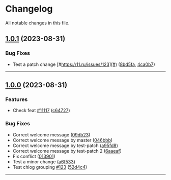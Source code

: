 <!--- BEGIN HEADER -->
# Changelog

All notable changes in this file.
<!--- END HEADER -->

## [1.0.1](#) (2023-08-31)

### Bug Fixes

* Test a patch change [#https://11.ru/issues/123](#) ([8bd5fa](#), [4ca0b7](#))


---

## [1.0.0](#) (2023-08-31)

### Features

* Check feat [#11117](#) ([c64727](#))

### Bug Fixes

* Correct welcome message ([09db23](#))
* Correct welcome message by master ([046bbb](#))
* Correct welcome message by test-patch ([a95fd8](#))
* Correct welcome message by test-patch 2 ([6aaeaf](#))
* Fix conflict ([013901](#))
* Test a minor change ([a6f533](#))
* Test chlog grouping [#123](#) ([52d4c4](#))


---

